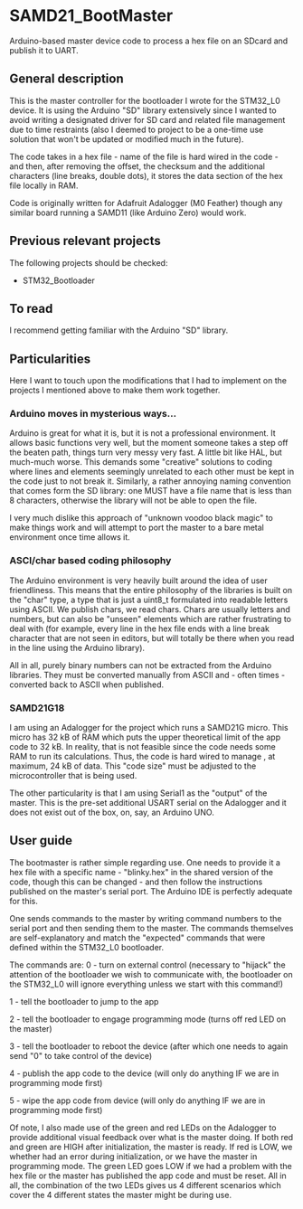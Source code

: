 # SAMD21_BootMaster
Arduino-based master device code to process a hex file on an SDcard and publish it to UART.

## General description
This is the master controller for the bootloader I wrote for the STM32_L0 device. It is using the Arduino "SD" library extensively since I wanted to avoid writing a designated driver for SD card and related file management due to time restraints (also I deemed to project to be a one-time use solution that won't be updated or modified much in the future).

The code takes in a hex file - name of the file is hard wired in the code - and then, after removing the offset, the checksum and the additional characters (line breaks, double dots), it stores the data section of the hex file locally in RAM.

Code is originally written for Adafruit Adalogger (M0 Feather) though any similar board running a SAMD11 (like Arduino Zero) would work.

## Previous relevant projects
The following projects should be checked:
-	STM32_Bootloader

## To read
I recommend getting familiar with the Arduino "SD" library.

## Particularities
Here I want to touch upon the modifications that I had to implement on the projects I mentioned above to make them work together.

### Arduino moves in mysterious ways...
Arduino is great for what it is, but it is not a professional environment. It allows basic functions very well, but the moment someone takes a step off the beaten path, things turn very messy very fast. A little bit like HAL, but much-much worse.
This demands some "creative" solutions to coding where lines and elements seemingly unrelated to each other must be kept in the code just to not break it. Similarly, a rather annoying naming convention that comes form the SD library: one MUST have a file name that is less than 8 characters, otherwise the library will not be able to open the file.

I very much dislike this approach of "unknown voodoo black magic" to make things work and will attempt to port the master to a bare metal environment once time allows it.

### ASCI/char based coding philosophy
The Arduino environment is very heavily built around the idea of user friendliness. This means that the entire philosophy of the libraries is built on the "char" type, a type that is just a uint8_t formulated into readable letters using ASCII. We publish chars, we read chars. Chars are usually letters and numbers, but can also be "unseen" elements which are rather frustrating to deal with (for example, every line in the hex file ends with a line break character that are not seen in editors, but will totally be there when you read in the line using the Arduino library).

All in all, purely binary numbers can not be extracted from the Arduino libraries. They must be converted manually from ASCII and - often times - converted back to ASCII when published.

### SAMD21G18
I am using an Adalogger for the project which runs a SAMD21G micro. This micro has 32 kB of RAM which puts the upper theoretical limit of the app code to 32 kB. In reality, that is not feasible since the code needs some RAM to run its calculations. Thus, the code is hard wired to manage , at maximum, 24 kB of data. This "code size" must be adjusted to the microcontroller that is being used.

The other particularity is that I am using Serial1 as the "output" of the master. This is the pre-set additional USART serial on the Adalogger and it does not exist out of the box, on, say, an Arduino UNO.

## User guide
The bootmaster is rather simple regarding use. One needs to provide it a hex file with a specific name - "blinky.hex" in the shared version of the code, though this can be changed - and then follow the instructions published on the master's serial port. The Arduino IDE is perfectly adequate for this.

One sends commands to the master by writing command numbers to the serial port and then sending them to the master. The commands themselves are self-explanatory and match the "expected" commands that were defined within the STM32_L0 bootloader.

The commands are:
0 - turn on external control (necessary to "hijack" the attention of the bootloader we wish to communicate with, the bootloader on the STM32_L0 will ignore everything unless we start with this command!)

1 - tell the bootloader to jump to the app

2 - tell the bootloader to engage programming mode (turns off red LED on the master)

3 - tell the bootloader to reboot the device (after which one needs to again send "0" to take control of the device)

4 - publish the app code to the device (will only do anything IF we are in programming mode first)

5 - wipe the app code from device (will only do anything IF we are in programming mode first)

Of note, I also made use of the green and red LEDs on the Adalogger to provide additional visual feedback over what is the master doing. If both red and green are HIGH after initialization, the master is ready. If red is LOW, we whether had an error during initialization, or we have the master in programming mode. The green LED goes LOW if we had a problem with the hex file or the master has published the app code and must be reset. All in all, the combination of the two LEDs gives us 4 different scenarios which cover the 4 different states the master might be during use.

